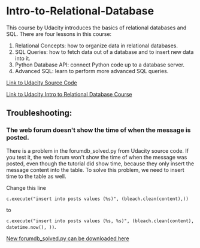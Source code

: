 # Intro-to-Relational-Database

This course by Udacity introduces the basics of relational databases and SQL. There are four lessons in this course:
1. Relational Concepts: how to organize data in relational databases. 
2. SQL Queries: how to fetch data out of a database and to insert new data into it. 
3. Python Database API: connect Python code up to a database server. 
4. Advanced SQL: learn to perform more advanced SQL queries. 

[Link to Udacity Source Code](https://github.com/udacity/fullstack-nanodegree-vm)

[Link to Udacity Intro to Relational Database Course](https://classroom.udacity.com/courses/ud197)

## Troubleshooting: ##
### The web forum doesn't show the time of when the message is posted.  ###

There is a problem in the forumdb_solved.py from Udacity source code. If you test it, the web forum won't show the time of when the message was posted, even though the tutorial did show time, because they only insert the message content into the table. To solve this problem, we need to insert time to the table as well.

Change this line 

`c.execute("insert into posts values (%s)", (bleach.clean(content),))`

to 

`c.execute("insert into posts values (%s, %s)", (bleach.clean(content), datetime.now(), ))`. 

[New forumdb_solved.py can be downloaded here](https://github.com/alice0217/Intro-to-Relational-Database/blob/main/forum/solution/forumdb_solved.py)
 
